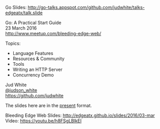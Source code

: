 Go Slides: http://go-talks.appspot.com/github.com/judwhite/talks-edgeatx/talk.slide

Go: A Practical Start Guide  
23 March 2016  
http://www.meetup.com/bleeding-edge-web/

Topics:
- Language Features
- Resources & Community
- Tools
- Writing an HTTP Server
- Concurrency Demo

Jud White  
[@judson_white](https://twitter.com/judson_white)  
https://github.com/judwhite

The slides here are in the [present](https://godoc.org/golang.org/x/tools/cmd/present) format.

Bleeding Edge Web Slides: http://edgeatx.github.io/slides/2016/03-mar
Video: https://youtu.be/h8FSgLBlkEI
